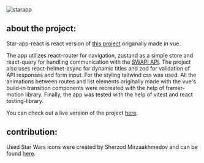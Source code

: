 ![starapp](https://user-images.githubusercontent.com/79405091/214895449-4adca6ec-73a3-4b29-9264-015d24fcbd78.png)

## about the project:
Star-app-react is react version of [this project](https://github.com/kamilkazor/star-app-vue) origanally made in vue.

The app utilizes react-router for navigation, zustand as a simple store
and react-query for handling communication with the [SWAPI API](https://swapi.dev/).
The project also uses react-helmet-async for dynamic titles and zod for validation of API responses and form input.
For the styling tailwind css was used. 
All the animations between routes and list elements originally made with the vue's build-in transition components
were recreated with the help of framer-motion library.
Finally, the app was tested with the help of vitest and react testing-library. 

You can check out a live version of the project [here](kamilkazor.github.io/star-app-vue/).


## contribution:
Used Star Wars icons were created by Sherzod Mirzaakhmedov and can be found [here](https://dribbble.com/shots/3907212-Starwars-Icon-Set).
